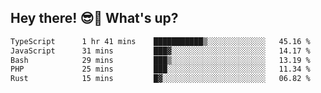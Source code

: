 ## Hey there! 😎👋 What's up?

<!--START_SECTION:waka-->

```txt
TypeScript      1 hr 41 mins    ███████████▒░░░░░░░░░░░░░   45.16 %
JavaScript      31 mins         ███▓░░░░░░░░░░░░░░░░░░░░░   14.17 %
Bash            29 mins         ███▒░░░░░░░░░░░░░░░░░░░░░   13.19 %
PHP             25 mins         ███░░░░░░░░░░░░░░░░░░░░░░   11.34 %
Rust            15 mins         █▓░░░░░░░░░░░░░░░░░░░░░░░   06.82 %
```

<!--END_SECTION:waka-->
